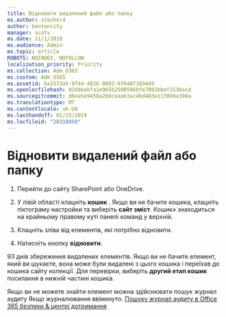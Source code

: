 ```yaml
---
title: Відновити видалений файл або папку
ms.author: stevhord
author: bentoncity
manager: scotv
ms.date: 11/1/2018
ms.audience: Admin
ms.topic: article
ROBOTS: NOINDEX, NOFOLLOW
localization_priority: Priority
ms.collection: Adm_O365
ms.custom: Adm_O365
ms.assetid: ba1573a5-9f44-482b-8082-6f648f169449
ms.openlocfilehash: 02ddeebfa1e965b2500586bfe7002bbef1536acd
ms.sourcegitcommit: d6ea5e9458a2b8ceaab3ac4bd483e1130b9a398a
ms.translationtype: MT
ms.contentlocale: uk-UA
ms.lasthandoff: 01/15/2019
ms.locfileid: "28318850"
---
```

# <a name="restore-a-deleted-file-or-folder"></a>Відновити видалений файл або папку

1. Перейти до сайту SharePoint або OneDrive.
    
2. У лівій області клацніть **кошик** . Якщо ви не бачите кошика, клацніть піктограму настройки та виберіть **сайт зміст**. Кошик» знаходиться на крайньому правому куті панелі команд у верхній.
    
3. Клацніть зліва від елементів, які потрібно відновити.
    
4. Натисніть кнопку **відновити**.
    
93 днів збереження видалених елементів. Якщо ви не бачите елемент, який ви шукаєте, вона може були видалені з цього кошика і переїхав до кошика сайту колекції. Для перевірки, виберіть **другий етап кошик** посилання в нижній частині кошика. 
  
Якщо ви не можете знайти елемент можна здійснювати пошук журнал аудиту Якщо журналювання ввімкнуто. [Пошуку журнал аудиту в Office 365 безпеки &amp; центрі дотримання](https://support.office.com/article/0d4d0f35-390b-4518-800e-0c7ec95e946c.aspx)
  


